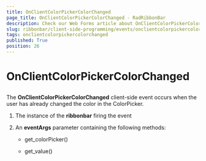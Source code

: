 ```yaml
---
title: OnClientColorPickerColorChanged
page_title: OnClientColorPickerColorChanged - RadRibbonBar
description: Check our Web Forms article about OnClientColorPickerColorChanged.
slug: ribbonbar/client-side-programming/events/onclientcolorpickercolorchanged
tags: onclientcolorpickercolorchanged
published: True
position: 26
---
```


# OnClientColorPickerColorChanged



## 

The **OnClientColorPickerColorChanged** client-side event occurs when the user has already changed the color in the ColorPicker.

1. The instance of the **ribbonbar** firing the event

1. An **eventArgs** parameter containing the following methods:

	* get_colorPicker()

	* get_value()
